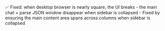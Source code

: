 ✅ Fixed: when desktop browser is nearly square, the UI breaks
    - the main chat + parse JSON window disappear when sidebar is collapsed
    - Fixed by ensuring the main content area spans across columns when sidebar is collapsed
